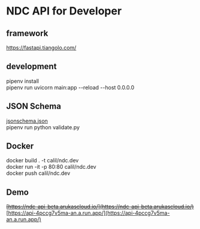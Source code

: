 # NDC API for Developer

## framework
https://fastapi.tiangolo.com/

## development
pipenv install  
pipenv run uvicorn main:app --reload --host 0.0.0.0

## JSON Schema

[jsonschema.json](https://api-4pccg7v5ma-an.a.run.app/schema)  
pipenv run python validate.py

## Docker

docker build . -t calil/ndc.dev  
docker run -it -p 80:80 calil/ndc.dev  
docker push calil/ndc.dev

## Demo

~~[https://ndc-api-beta.arukascloud.io/](https://ndc-api-beta.arukascloud.io/)~~  
[https://api-4pccg7v5ma-an.a.run.app/](https://api-4pccg7v5ma-an.a.run.app/)
